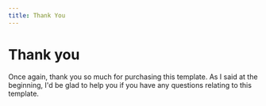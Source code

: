 ```yaml
---
title: Thank You
---
```


# Thank you

Once again, thank you so much for purchasing this template. As I said at the beginning, I'd be glad to help you if you have any questions relating to this template.
